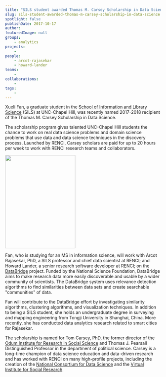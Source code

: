```yaml
---
title: "SILS student awarded Thomas M. Carsey Scholarship in Data Science"
slug: sils-student-awarded-thomas-m-carsey-scholarship-in-data-science
spotlight: false
publishDate: 2017-10-17
author: 
featuredImage: null
groups:
    - analytics
projects:
    - 
people:
    - arcot-rajasekar
    - howard-lander
teams: 
    - 
collaborations:
    - 
tags:
    - 
---
```

Xueli Fan, a graduate student in the <a href="https://sils.unc.edu/">School of Information and Library Science</a> (SILS) at UNC-Chapel Hill, was recently named 2017-2018 recipient of the Thomas M. Carsey Scholarship in Data Science.

The scholarship program gives talented UNC-Chapel Hill students the chance to work on real data science problems and domain science problems that use data and data science techniques in the discovery process. Launched by RENCI, Carsey scholars are paid for up to 20 hours per week to work with RENCI research teams and collaborators.

<a href="https://renci.org/wp-content/uploads/2017/10/XueliFan-forarticle-2.jpg"><img class="alignleft wp-image-16802 size-medium" src="https://renci.org/wp-content/uploads/2017/10/XueliFan-forarticle-2-227x300.jpg" alt="" width="227" height="300" /></a>

Fan, who is studying for an MS in information science, will work with Arcot Rajasekar, PhD, a SILS professor and chief data scientist at RENCI; and Howard Lander, a senior research software developer at RENCI; on the <a href="https://renci.org/research/databridge/">DataBridge</a> project. Funded by the National Science Foundation, DataBridge aims to make research data more easily discoverable and usable by a wider community of scientists. The DataBridge system uses relevance detection algorithms to find similarities between data sets and create searchable "communities" of data.

Fan will contribute to the DataBridge effort by investigating similarity algorithms, clustering algorithms, and visualization techniques. In addition to being a SILS student, she holds an undergraduate degree in surveying and mapping engineering from Tongji University in Shanghai, China. More recently, she has conducted data analytics research related to smart cities for Rajasekar.

The scholarship is named for Tom Carsey, PhD, the former director of the <a href="http://odum.unc.edu/">Odum Institute for Research in Social Science</a> and Thomas J. Pearsall Distinguished Professor in the department of political science. Carsey is a long-time champion of data science education and data-driven research and has worked with RENCI on many high-profile projects, including the creation of the <a href="http://www.datascienceconsortium.org/">National Consortium for Data Science</a> and the <a href="https://renci.org/news/bringing-big-data-to-the-social-sciences/">Virtual Institute for Social Research</a>.

&nbsp;
